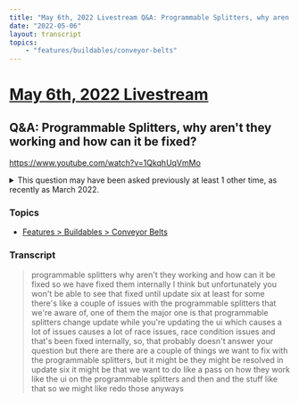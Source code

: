 ```yaml
---
title: "May 6th, 2022 Livestream Q&A: Programmable Splitters, why aren't they working and how can it be fixed?"
date: "2022-05-06"
layout: transcript
topics:
    - "features/buildables/conveyor-belts"
---
```

# [May 6th, 2022 Livestream](../2022-05-06.md)
## Q&A: Programmable Splitters, why aren't they working and how can it be fixed?
https://www.youtube.com/watch?v=1QkqhUqVmMo
<details>
<summary>This question may have been asked previously at least 1 other time, as recently as March 2022.</summary>

* [March 15th, 2022 Livestream Q&A: When will Programmable Splitters be fixed?](./yt-X9hvdeYW2Z8.md) [https://www.youtube.com/watch?v=X9hvdeYW2Z8](https://www.youtube.com/watch?v=X9hvdeYW2Z8)
</details>


### Topics
* [Features > Buildables > Conveyor Belts](../topics/features/buildables/conveyor-belts.md)

### Transcript

> programmable splitters why aren't they working and how can it be fixed so we have fixed them internally I think but unfortunately you won't be able to see that fixed until update six at least for some there's like a couple of issues with the programmable splitters that we're aware of, one of them the major one is that programmable splitters change update while you're updating the ui which causes a lot of issues causes a lot of race issues, race condition issues and that's been fixed internally, so, that probably doesn't answer your question but there are there are a couple of things we want to fix with the programmable splitters, but it might be they might be resolved in update six it might be that we want to do like a pass on how they work like the ui on the programmable splitters and then and the stuff like that so we might like redo those anyways
